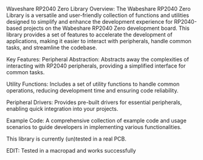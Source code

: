 Waveshare RP2040 Zero Library
Overview:
The Wabeshare RP2040 Zero Library is a versatile and user-friendly collection of functions and utilities designed to simplify and enhance the development experience for RP2040-based projects on the Wabeshare RP2040 Zero development board. This library provides a set of features to accelerate the development of applications, making it easier to interact with peripherals, handle common tasks, and streamline the codebase.

Key Features:
Peripheral Abstraction: Abstracts away the complexities of interacting with RP2040 peripherals, providing a simplified interface for common tasks.

Utility Functions: Includes a set of utility functions to handle common operations, reducing development time and ensuring code reliability.

Peripheral Drivers: Provides pre-built drivers for essential peripherals, enabling quick integration into your projects.

Example Code: A comprehensive collection of example code and usage scenarios to guide developers in implementing various functionalities.


This library is currently (un)tested in a real PCB.

EDIT: Tested in a macropad and works successfully
